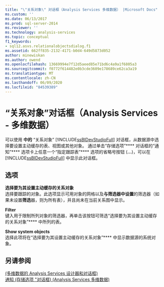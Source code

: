 ```yaml
---
title: "\"关系对象\" 对话框（Analysis Services 多维数据） |Microsoft Docs"
ms.custom: ''
ms.date: 06/13/2017
ms.prod: sql-server-2014
ms.reviewer: ''
ms.technology: analysis-services
ms.topic: conceptual
f1_keywords:
- sql12.asvs.relationalobjectsdialog.f1
ms.assetid: 662ff835-2132-4171-b0d4-649d5873d052
author: minewiskan
ms.author: owend
ms.openlocfilehash: 13669994e7f12d5aeed85e71bd6c4a9a1f6805a3
ms.sourcegitcommit: f0772f614482e0b3cde3609e178689ce62ca3a19
ms.translationtype: MT
ms.contentlocale: zh-CN
ms.lasthandoff: 06/09/2020
ms.locfileid: "84539389"
---
```

# <a name="relational-objects-dialog-box-analysis-services---multidimensional-data"></a>“关系对象”对话框（Analysis Services - 多维数据）
  可以使用 **中的** “关系对象” [!INCLUDE[ssBIDevStudioFull](../includes/ssbidevstudiofull-md.md)] 对话框，从数据源中选择要设置主动缓存的表、视图或其他对象。 通过单击“存储选项”**** 对话框的“通知”**** 选项卡上任意一个“指定跟踪表”**** 选项的省略号按钮 (**...**)，可以在 [!INCLUDE[ssBIDevStudioFull](../includes/ssbidevstudiofull-md.md)] 中显示此对话框。  
  
## <a name="options"></a>选项  
 **选择要为其设置主动缓存的关系对象**  
 选择要跟踪的对象。此选项显示可用对象的网格以及**与筛选器中设置**的筛选器（如果未设置**筛选**器，则为所有表），并且尚未在当前关系图中显示。  
  
 **Filter**  
 键入用于限制所列对象的筛选器，再单击该按钮可筛选“选择要为其设置主动缓存的关系对象”**** 中所列的表。  
  
 **Show system objects**  
 选择此项将在“选择要为其设置主动缓存的关系对象”**** 中显示数据源的系统对象。  
  
## <a name="see-also"></a>另请参阅  
 [&#40;多维数据的 Analysis Services 设计器和对话框&#41;](analysis-services-designers-and-dialog-boxes-multidimensional-data.md)   
 [通知 &#40;存储选项 "对话框&#41; &#40;Analysis Services 多维数据&#41;](notifications-storage-options-dialog-analysis-services-multidimensional-data.md)  
  
  
